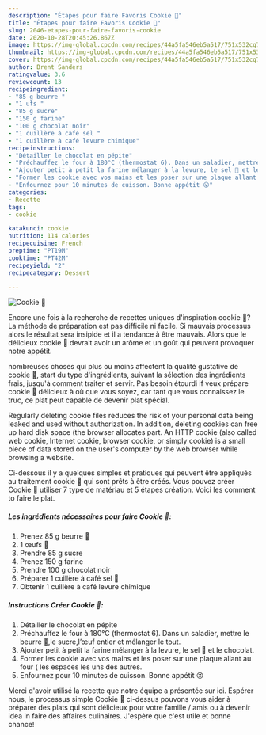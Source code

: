 ```yaml
---
description: "Étapes pour faire Favoris Cookie 🍪"
title: "Étapes pour faire Favoris Cookie 🍪"
slug: 2046-etapes-pour-faire-favoris-cookie
date: 2020-10-28T20:45:26.867Z
image: https://img-global.cpcdn.com/recipes/44a5fa546eb5a517/751x532cq70/cookie-🍪-photo-principale-de-la-recette.jpg
thumbnail: https://img-global.cpcdn.com/recipes/44a5fa546eb5a517/751x532cq70/cookie-🍪-photo-principale-de-la-recette.jpg
cover: https://img-global.cpcdn.com/recipes/44a5fa546eb5a517/751x532cq70/cookie-🍪-photo-principale-de-la-recette.jpg
author: Brent Sanders
ratingvalue: 3.6
reviewcount: 13
recipeingredient:
- "85 g beurre "
- "1 ufs "
- "85 g sucre"
- "150 g farine"
- "100 g chocolat noir"
- "1 cuillère à café sel "
- "1 cuillère à café levure chimique"
recipeinstructions:
- "Détailler le chocolat en pépite"
- "Préchauffez le four à 180°C (thermostat 6). Dans un saladier, mettre le beurre 🧈,le sucre,l’œuf entier et mélanger le tout."
- "Ajouter petit à petit la farine mélanger à la levure, le sel 🧂 et le chocolat."
- "Former les cookie avec vos mains et les poser sur une plaque allant au four ( les espaces les uns des autres."
- "Enfournez pour 10 minutes de cuisson. Bonne appétit 😜"
categories:
- Recette
tags:
- cookie

katakunci: cookie 
nutrition: 114 calories
recipecuisine: French
preptime: "PT19M"
cooktime: "PT42M"
recipeyield: "2"
recipecategory: Dessert

---
```



![Cookie 🍪](https://img-global.cpcdn.com/recipes/44a5fa546eb5a517/751x532cq70/cookie-🍪-photo-principale-de-la-recette.jpg)

Encore une fois à la recherche de recettes uniques d'inspiration cookie 🍪? La méthode de préparation est pas difficile ni facile. Si mauvais processus alors le résultat sera insipide et il a tendance à être mauvais. Alors que le délicieux cookie 🍪 devrait avoir un arôme et un goût qui peuvent provoquer notre appétit.

nombreuses choses qui plus ou moins affectent la qualité gustative de cookie 🍪, start du type d'ingrédients, suivant la sélection des ingrédients frais, jusqu'à comment traiter et servir. Pas besoin étourdi if veux prépare cookie 🍪 délicieux à où que vous soyez, car tant que vous connaissez le truc, ce plat peut capable de devenir plat spécial.

Regularly deleting cookie files reduces the risk of your personal data being leaked and used without authorization. In addition, deleting cookies can free up hard disk space (the browser allocates part. An HTTP cookie (also called web cookie, Internet cookie, browser cookie, or simply cookie) is a small piece of data stored on the user&#39;s computer by the web browser while browsing a website.


Ci-dessous il y a quelques simples et pratiques qui peuvent être appliqués au traitement cookie 🍪 qui sont prêts à être créés. Vous pouvez créer Cookie 🍪 utiliser 7 type de matériau et 5 étapes création. Voici les comment to faire le plat.

<!--inarticleads1-->

##### Les ingrédients nécessaires pour faire Cookie 🍪:

1. Prenez 85 g beurre 🧈
1.  1 œufs 🥚
1. Prendre 85 g sucre
1. Prenez 150 g farine
1. Prendre 100 g chocolat noir
1. Préparer 1 cuillère à café sel 🧂
1. Obtenir 1 cuillère à café levure chimique




<!--inarticleads2-->

##### Instructions Créer Cookie 🍪:

1. Détailler le chocolat en pépite
1. Préchauffez le four à 180°C (thermostat 6). Dans un saladier, mettre le beurre 🧈,le sucre,l’œuf entier et mélanger le tout.
1. Ajouter petit à petit la farine mélanger à la levure, le sel 🧂 et le chocolat.
1. Former les cookie avec vos mains et les poser sur une plaque allant au four ( les espaces les uns des autres.
1. Enfournez pour 10 minutes de cuisson. Bonne appétit 😜





Merci d'avoir utilisé la recette que notre équipe a présentée sur ici. Espérer nous, le processus simple Cookie 🍪 ci-dessus pouvons vous aider à préparer des plats qui sont délicieux pour votre famille / amis ou à devenir idea in faire des affaires culinaires. J'espère que c'est utile et bonne chance!
